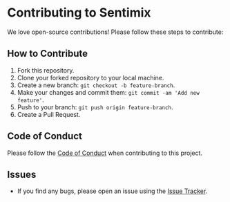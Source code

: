 # Contributing to Sentimix

We love open-source contributions! Please follow these steps to contribute:

## How to Contribute
1. Fork this repository.
2. Clone your forked repository to your local machine.
3. Create a new branch: `git checkout -b feature-branch`.
4. Make your changes and commit them: `git commit -am 'Add new feature'`.
5. Push to your branch: `git push origin feature-branch`.
6. Create a Pull Request.

## Code of Conduct
Please follow the [Code of Conduct](https://opensource.guide/code-of-conduct/) when contributing to this project.

## Issues
- If you find any bugs, please open an issue using the [Issue Tracker](https://github.com/BhaskarDev108/Sentimix-Tweet-Analyzer/issues).
